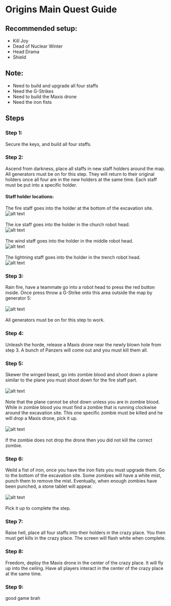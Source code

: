# Origins Main Quest Guide

## Recommended setup:
* Kill Joy
* Dead of Nuclear Winter
* Head Drama
* Shield

## Note:
* Need to build and upgrade all four staffs
* Need the G-Strikes
* Need to build the Maxis drone
* Need the iron fists

## Steps

### Step 1:
Secure the keys, and build all four staffs.

### Step 2:
Ascend from darkness, place all staffs in new staff holders around the map. All generators must be on for this step. They will return to their original holders once all four are in the new holders at the same time. Each staff must be put into a specific holder.

#### Staff holder locations:
The fire staff goes into the holder at the bottom of the excavation site.\
![alt text](images/img1.png)\
\
The ice staff goes into the holder in the church robot head.\
![alt text](images/img2.png)\
\
The wind staff goes into the holder in the middle robot head.\
![alt text](images/img3.png)\
\
The lightning staff goes into the holder in the trench robot head.\
![alt text](images/img4.png)

### Step 3:
Rain fire, have a teammate go into a robot head to press the red button inside. Once press throw a G-Strike onto this area outside the map by generator 5:\
\
![alt text](images/img5.png)\
\
All generators must be on for this step to work.

### Step 4:
Unleash the horde, release a Maxis drone near the newly blown hole from step 3. A bunch of Panzers will come out and you must kill them all.

### Step 5:
Skewer the winged beast, go into zombie blood and shoot down a plane similar to the plane you must shoot down for the fire staff part.\
\
![alt text](images/img6.png)\
\
Note that the plane cannot be shot down unless you are in zombie blood. While in zombie blood you must find a zombie that is running clockwise around the excavation site. This one specific zombie must be killed and he will drop a Maxis drone, pick it up.\
\
![alt text](images/img7.png)\
\
If the zombie does not drop the drone then you did not kill the correct zombie.

### Step 6:
Weild a fist of iron, once you have the iron fists you must upgrade them. Go to the bottom of the excavation site. Some zombies will have a white mist, punch them to remove the mist. Eventually, when enough zombies have been punched, a stone tablet will appear.\
\
![alt text](images/img8.png)\
\
Pick it up to complete the step.

### Step 7:
Raise hell, place all four staffs into their holders in the crazy place. You then must get kills in the crazy place. The screen will flash white when complete.

### Step 8:
Freedom, deploy the Maxis drone in the center of the crazy place. It will fly up into the ceiling. Have all players interact in the center of the crazy place at the same time.

### Step 9:
good game brah
